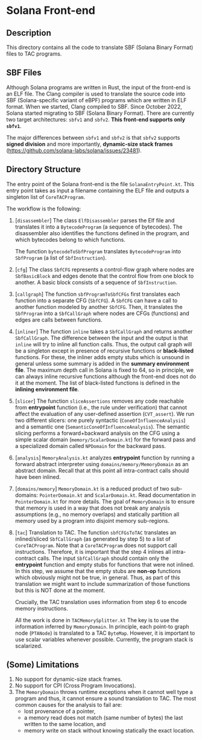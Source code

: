 # Solana Front-end #

## Description ##

This directory contains all the code to translate SBF (Solana Binary Format) files to TAC  programs.

## SBF Files ##

Although Solana programs are written in Rust, the input of
the front-end is an ELF file.  The Clang compiler is used to translate
the source code into SBF (Solana-specific variant of eBPF) programs which are written in ELF
format. When we started, Clang compiled to SBF. Since October
2022, Solana started migrating to SBF (Solana Binary Format). There
are currently two target architectures: `sbfv1` and `sbfv2`. **This front-end
supports only `sbfv1`**.

The major differences between `sbfv1` and `sbfv2` is that `sbfv2`
supports **signed division** and more importantly, **dynamic-size
stack frames** (https://github.com/solana-labs/solana/issues/23481).

## Directory Structure ##

The entry point of the Solana front-end is the file
`SolanaEntryPoint.kt`. This entry point takes as input a filename
containing the ELF file and outputs a singleton list of
`CoreTACProgram`.

The workflow is the following:

1. [`disassembler`] The class `ElfDisassembler` parses the Elf file and translates it
   into a `BytecodeProgram` (a sequence of bytecodes).  The disassembler
   also identifies the functions defined in the program, and which
   bytecodes belong to which functions.

   The function `bytecodeToSbfProgram` translates `BytecodeProgram`
   into `SbfProgram` (a list of `SbfInstruction`).

2. [`cfg`] The class `SbfCFG` represents a control-flow graph where
   nodes are `SbfBasicBlock` and edges denote that the control flow
   from one block to another. A basic block consists of a sequence of
   `SbfInstruction`.

3. [`callgraph`] The function `sbfProgramToSbfCFGs` first translates
   each function into a separate CFG (`SbfCFG`). A `SbfCFG` can have
   a call to another function modeled by another `SbfCFG`. Then, it
   translates the `SbfProgram` into a `SbfCallGraph` where nodes are
   CFGs (functions) and edges are calls between functions.

4. [`inliner`] The function `inline` takes a `SbfCallGraph` and
   returns another `SbfCallGraph`.  The difference between the input
   and the output is that `inline` will try to inline all function
   calls. Thus, the output call graph will be a singleton except in
   presence of recursive functions or **black-listed** functions. For
   these, the inliner adds empty stubs which is unsound in general unless
   some summary is added in the __summary environment file__.
   The maximum depth call in Solana is fixed to 64, so in principle,
   we can always inline recursive functions although the front-end
   does not do it at the moment. The list of black-listed functions is
   defined in the __inlining environment file__.

5. [`slicer`] The function `sliceAssertions` removes any code reachable from
   __entrypoint__ function (i.e., the rule under verification) that cannot affect the evaluation of any
   user-defined assertion (`CVT_assert`). We run two different
   slicers: one purely syntactic (`ConeOfInfluenceAnalysis`) and a
   semantic one (`SemanticConeOfInfluenceAnalysis`). The semantic
   slicing performs a forward+backward analysis on the CFG using a
   simple scalar domain (`memory/ScalarDomain.kt`) for the forward
   pass and a specialized domain called `NPDomain` for the backward
   pass.

6. [`analysis`] `MemoryAnalysis.kt` analyzes __entrypoint__ function by running a forward abstract interpreter using
   `domains/memory/MemoryDomain` as an abstract domain. Recall that at this point all
   intra-contract calls should have been inlined.

7. [`domains/memory`] `MemoryDomain.kt` is a reduced product of two
   sub-domains: `PointerDomain.kt` and `ScalarDomain.kt`. Read
   documentation in `PointerDomain.kt` for more details. The goal of
   `MemoryDomain` is to ensure that memory is used in a way that does not break any analysis assumptions
   (e.g., no memory overlaps) and statically partition all memory used by a
   program into disjoint memory sub-regions.

8. [`tac`] Translation to TAC. The function `sbfCFGsToTAC` translates
   an inlined/sliced `SbfCallGraph` (as generated by step 5) to a
   list of `CoreTACProgram`. Note that a `CoreTACProgram` does not
   support call instructions.  Therefore, it is important that the
   step 4 inlines all intra-contract calls. The input
   `SbfCallGraph` should contain only the __entrypoint__ function and
   empty stubs for functions that were not inlined. In this step, we
   assume that the empty stubs are __non-op__ functions which
   obviously might not be true, in general. Thus, as part of this
   translation we might want to include summarization of those
   functions but this is NOT done at the moment.

   Crucially, the TAC translation uses information from step 6 to
   encode memory instructions.

   All the work is done in `TACMemorySplitter.kt`
   The key is to use the information inferred by `MemoryDomain`.
   In principle, each point-to graph node (`PTANode`) is translated to
   a TAC `ByteMap`. However, it is important to use scalar variables
   whenever possible. Currently, the program stack is scalarized.

## (Some) Limitations ##

1. No support for dynamic-size stack frames.
2. No support for CPI (Cross Program Invocations).
3. The `MemoryDomain` throws runtime exceptions when it cannot well
  type a program and thus, it cannot ensure a sound translation to
  TAC. The most common causes for the analysis to fail are:
   - lost provenance of a pointer,
   - a memory read does not match (same number of bytes) the last written to the same location, and
   - memory write on stack without knowing statically the exact location.
